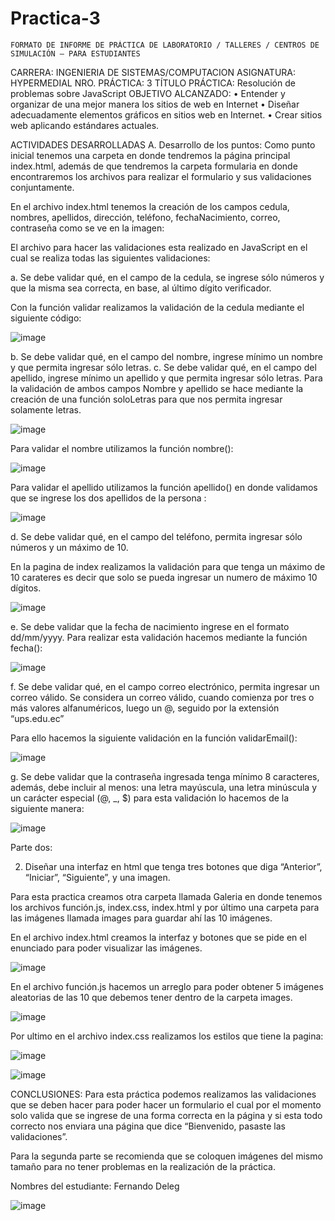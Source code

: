 # Practica-3

 	FORMATO DE INFORME DE PRÁCTICA DE LABORATORIO / TALLERES / CENTROS DE SIMULACIÓN – PARA ESTUDIANTES

CARRERA: INGENIERIA DE SISTEMAS/COMPUTACION	ASIGNATURA: HYPERMEDIAL
NRO. PRÁCTICA:	3	TÍTULO PRÁCTICA: Resolución de problemas sobre JavaScript
OBJETIVO ALCANZADO:
• Entender y organizar de una mejor manera los sitios de web en Internet
• Diseñar adecuadamente elementos gráficos en sitios web en Internet.
• Crear sitios web aplicando estándares actuales.

ACTIVIDADES DESARROLLADAS
A.	Desarrollo de los puntos:
Como punto inicial tenemos una carpeta en donde tendremos la página principal index.html, además de que tendremos la carpeta formularia en donde encontraremos los archivos para realizar el formulario y sus validaciones conjuntamente.

 

En el archivo index.html tenemos la creación de los campos cedula, nombres, apellidos, dirección, teléfono, fechaNacimiento, correo, contraseña como se ve en la imagen:

 

El archivo para hacer las validaciones esta realizado en JavaScript en el cual se realiza todas las siguientes validaciones:

a.	Se debe validar qué, en el campo de la cedula, se ingrese sólo números y que la misma sea correcta, en base, al último dígito verificador.

Con la función validar realizamos la validación de la cedula mediante el siguiente código:

![image](https://user-images.githubusercontent.com/56567621/69171370-c9e2a700-0ac9-11ea-8445-ac43a0c8cd38.png)
 
b.	Se debe validar qué, en el campo del nombre, ingrese mínimo un nombre y que permita ingresar sólo letras. 
c.	Se debe validar qué, en el campo del apellido, ingrese mínimo un apellido y que permita ingresar sólo letras.
Para la validación de ambos campos Nombre y apellido se hace mediante la creación de una función soloLetras para que nos permita ingresar solamente letras.


![image](https://user-images.githubusercontent.com/56567621/69171496-13cb8d00-0aca-11ea-9c0b-572cf93c938b.png)

 
Para validar el nombre utilizamos la función nombre():

![image](https://user-images.githubusercontent.com/56567621/69171527-23e36c80-0aca-11ea-95a2-e54fc9c751f4.png)
 
Para validar el apellido utilizamos la función apellido() en donde validamos que se ingrese los dos apellidos de la persona :
 
![image](https://user-images.githubusercontent.com/56567621/69171562-39589680-0aca-11ea-80dd-9459b0c9beb6.png)


d.	Se debe validar qué, en el campo del teléfono, permita ingresar sólo números y un máximo de 10.

En la pagina de index realizamos la validación para que tenga un máximo de 10 carateres es decir que solo se pueda ingresar un numero de máximo 10 dígitos.
 
![image](https://user-images.githubusercontent.com/56567621/69171613-4d03fd00-0aca-11ea-94ad-36c323f1e02f.png)

e.	Se debe validar que la fecha de nacimiento ingrese en el formato dd/mm/yyyy.
Para realizar esta validación hacemos mediante la función fecha():
 
 ![image](https://user-images.githubusercontent.com/56567621/69171666-62792700-0aca-11ea-8871-1029ff48ebbc.png)


f.	Se debe validar qué, en el campo correo electrónico, permita ingresar un correo válido. Se considera un correo válido, cuando comienza por tres o más valores alfanuméricos, luego un @, seguido por la extensión “ups.edu.ec”

Para ello hacemos la siguiente validación en la función validarEmail():
 
 
 
![image](https://user-images.githubusercontent.com/56567621/69171686-6c028f00-0aca-11ea-964d-7b718183ab22.png)




g. Se debe validar que la contraseña ingresada tenga mínimo 8 caracteres, además, debe incluir al menos: una letra mayúscula, una letra minúscula y un carácter especial (@, _, $)
para esta validación lo hacemos de la siguiente manera:
 
 
 
 
![image](https://user-images.githubusercontent.com/56567621/69171721-7b81d800-0aca-11ea-995d-2d9829ac3ba5.png)




Parte dos: 

2. Diseñar una interfaz en html que tenga tres botones que diga “Anterior”, “Iniciar”, “Siguiente”, y una imagen. 

Para esta practica creamos otra carpeta llamada Galeria en donde tenemos los archivos función.js, index.css, index.html y por último una carpeta para las imágenes llamada images para guardar ahí las 10 imágenes.

En el archivo index.html creamos la interfaz y botones que se pide en el enunciado para poder visualizar las imágenes.
 






![image](https://user-images.githubusercontent.com/56567621/69171762-8ccae480-0aca-11ea-93ae-f0123574d149.png)







En el archivo función.js hacemos un arreglo para poder obtener 5 imágenes aleatorias de las 10 que debemos tener dentro de la carpeta images.






 ![image](https://user-images.githubusercontent.com/56567621/69171784-994f3d00-0aca-11ea-97ab-7f87b06c7339.png)





 

Por ultimo en el archivo index.css realizamos los estilos que tiene la pagina:









   ![image](https://user-images.githubusercontent.com/56567621/69171810-a66c2c00-0aca-11ea-9737-83953df5f639.png)
   
   
   
   
   
   ![image](https://user-images.githubusercontent.com/56567621/69171816-a8ce8600-0aca-11ea-9ee4-3d6248fdad7d.png)






CONCLUSIONES: 
Para esta práctica podemos realizamos las validaciones que se deben hacer para poder hacer un formulario el cual por el momento solo valida que se ingrese de una forma correcta en la página y si esta todo correcto nos enviara una página que dice “Bienvenido, pasaste las validaciones”.

Para la segunda parte se recomienda que se coloquen imágenes del mismo tamaño para no tener problemas en la realización de la práctica.



Nombres del estudiante:  Fernando Deleg

 ![image](https://user-images.githubusercontent.com/56567621/69171973-f1863f00-0aca-11ea-8200-19a6e7f55c04.png)

